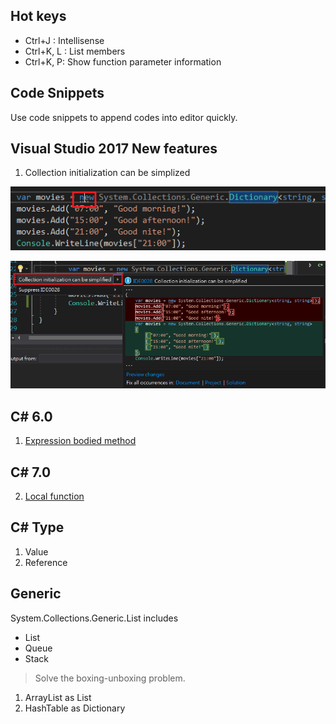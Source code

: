 ## Hot keys

* Ctrl+J : Intellisense 
* Ctrl+K, L : List members
* Ctrl+K, P: Show function parameter information

## Code Snippets

Use code snippets to append codes into editor quickly.


## Visual Studio 2017 New features
1. Collection initialization can be simplized

![](assets/001.png)

![](assets/002.png)



## C# 6.0
1. [Expression bodied method](http://www.kunal-chowdhury.com/2014/12/csharp-6-expression-bodied-method.html#XYqZPss7xFduvydL.97)


## C# 7.0
2. [Local function](https://www.infoworld.com/article/3182416/application-development/c-7-in-depth-exploring-local-functions.html)


## C# Type

1. Value
2. Reference



## Generic

System.Collections.Generic.List includes
* List<T>
* Queue<T>
* Stack<T>

> Solve the boxing-unboxing problem.

1. ArrayList as List
2. HashTable as Dictionary





